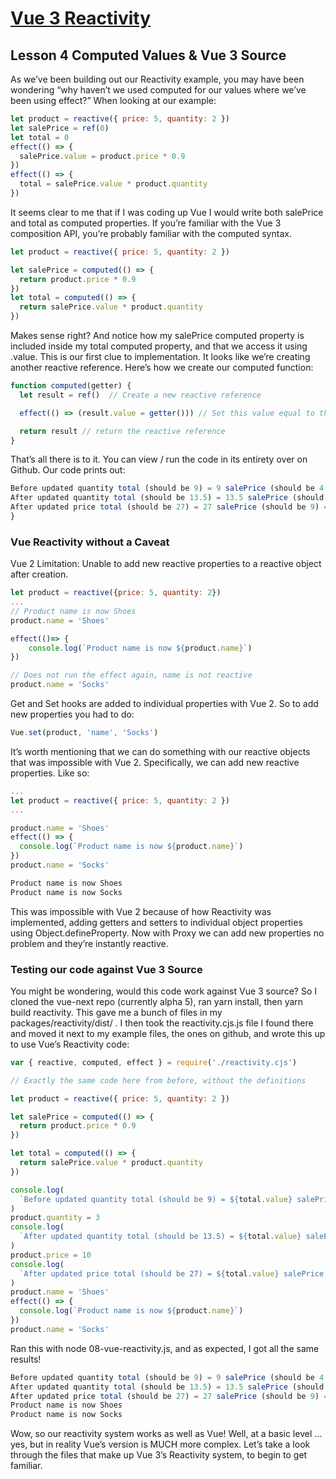 # [Vue 3 Reactivity](https://www.vuemastery.com/courses/vue-3-reactivity/vue3-reactivity/)

## Lesson 4 Computed Values & Vue 3 Source

As we’ve been building out our Reactivity example, you may have been wondering “why haven’t we used computed for our values where we’ve been using effect?” When looking at our example:

```javaScript
let product = reactive({ price: 5, quantity: 2 })
let salePrice = ref(0)
let total = 0
effect(() => {
  salePrice.value = product.price * 0.9
})
effect(() => {
  total = salePrice.value * product.quantity
})
```

It seems clear to me that if I was coding up Vue I would write both salePrice and total as computed properties. If you’re familiar with the Vue 3 composition API, you’re probably familiar with the computed syntax.

```javaScript
let product = reactive({ price: 5, quantity: 2 })

let salePrice = computed(() => {
  return product.price * 0.9
})
let total = computed(() => {
  return salePrice.value * product.quantity
})
```

Makes sense right? And notice how my salePrice computed property is included inside my total computed property, and that we access it using .value. This is our first clue to implementation. It looks like we’re creating another reactive reference. Here’s how we create our computed function:

```javaScript
function computed(getter) {
  let result = ref()  // Create a new reactive reference

  effect(() => (result.value = getter())) // Set this value equal to the return value of the getter

  return result // return the reactive reference
}
```

That’s all there is to it. You can view / run the code in its entirety over on Github. Our code prints out:

```javaScript
Before updated quantity total (should be 9) = 9 salePrice (should be 4.5) = 4.5
After updated quantity total (should be 13.5) = 13.5 salePrice (should be 4.5) = 4.5
After updated price total (should be 27) = 27 salePrice (should be 9) = 9
}
```

### Vue Reactivity without a Caveat

Vue 2 Limitation:
Unable to add new reactive properties to a reactive object after creation.

```javaScript
let product = reactive({price: 5, quantity: 2})
...
// Product name is now Shoes
product.name = 'Shoes'

effect(()=> {
    console.log(`Product name is now ${product.name}`)
})

// Does not run the effect again, name is not reactive
product.name = 'Socks'
```

Get and Set hooks are added to individual properties with Vue 2. So to add new properties you had to do:

```javaScript
Vue.set(product, 'name', 'Socks')
```

It’s worth mentioning that we can do something with our reactive objects that was impossible with Vue 2. Specifically, we can add new reactive properties. Like so:

```javaScript
...
let product = reactive({ price: 5, quantity: 2 })
...

product.name = 'Shoes'
effect(() => {
  console.log(`Product name is now ${product.name}`)
})
product.name = 'Socks'
```

```javaScript
Product name is now Shoes
Product name is now Socks
```

This was impossible with Vue 2 because of how Reactivity was implemented, adding getters and setters to individual object properties using Object.defineProperty. Now with Proxy we can add new properties no problem and they’re instantly reactive.

### Testing our code against Vue 3 Source

You might be wondering, would this code work against Vue 3 source? So I cloned the vue-next repo (currently alpha 5), ran yarn install, then yarn build reactivity. This gave me a bunch of files in my packages/reactivity/dist/ . I then took the reactivity.cjs.js file I found there and moved it next to my example files, the ones on github, and wrote this up to use Vue’s Reactivity code:

```javaScript
var { reactive, computed, effect } = require('./reactivity.cjs')

// Exactly the same code here from before, without the definitions

let product = reactive({ price: 5, quantity: 2 })

let salePrice = computed(() => {
  return product.price * 0.9
})

let total = computed(() => {
  return salePrice.value * product.quantity
})

console.log(
  `Before updated quantity total (should be 9) = ${total.value} salePrice (should be 4.5) = ${salePrice.value}`
)
product.quantity = 3
console.log(
  `After updated quantity total (should be 13.5) = ${total.value} salePrice (should be 4.5) = ${salePrice.value}`
)
product.price = 10
console.log(
  `After updated price total (should be 27) = ${total.value} salePrice (should be 9) = ${salePrice.value}`
)
product.name = 'Shoes'
effect(() => {
  console.log(`Product name is now ${product.name}`)
})
product.name = 'Socks'
```

Ran this with node 08-vue-reactivity.js, and as expected, I got all the same results!

```javaScript
Before updated quantity total (should be 9) = 9 salePrice (should be 4.5) = 4.5
After updated quantity total (should be 13.5) = 13.5 salePrice (should be 4.5) = 4.5
After updated price total (should be 27) = 27 salePrice (should be 9) = 9
Product name is now Shoes
Product name is now Socks
```

Wow, so our reactivity system works as well as Vue! Well, at a basic level … yes, but in reality Vue’s version is MUCH more complex. Let’s take a look through the files that make up Vue 3’s Reactivity system, to begin to get familiar.
